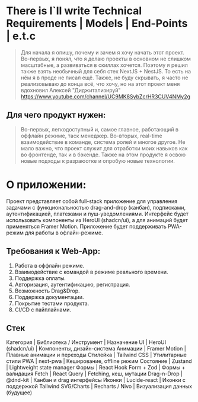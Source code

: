 # There is I`ll write Technical Requirements | Models | End-Points | e.t.c
> Для начала я опишу, почему и зачем я хочу начать этот проект. Во-первых, я понял, что я делаю проекты в основном не слишком масштабные, а развиваться в скиллах хочется. Поэтому я решил также взять необычный для себя стек NextJS + NestJS. То есть на нём я в проде не писал ещё.
> Также, не буду скрывать, я часто не реализовываю до конца всё, что хочу, но на этот проект меня вдохновил Алексей "Диджитализируй" https://www.youtube.com/channel/UC9MK8SybZcrHR3CUV4NMy2g

## Для чего продукт нужен:
> Во-первых, легкодоступный и, самое главное, работающий в оффлайн режиме, таск менеджер. Во-вторых, real-time взаимодействие в команде, система ролей и многое другое.
Не мало важно, что проект служит для отработки моих навыков как во фронтенде, так и в бэкенде. Также на этом продукте я освою новые подходы к разраюотке и опробую новые технологии.

# О приложении:
Проект представляет собой full-stack приложение для управления задачами с функциональностью drag-and-drop (канбан), подписками, аутентификацией, платежами и пуш-уведомлениями. Интерфейс будет использовать компоненты из HeroUI (shadcn/ui), а для анимаций будет применяться Framer Motion. Приложение будет поддерживать PWA-режим для работы в офлайн-режиме.

## Требования к Web-App: 
1. Работа в оффлайн режиме.
2. Взаимодействие с командой в режиме реального времени.
3. Поддержка оплаты.
4. Авторизация, аутентификацию, регистрация.
5. Возможность Drag&Drop.
6. Поддержка документации.
7. Покрытие тестами продукта.
8. CI/CD с пайплайнами.

## Стек
Категория | Библиотека / Инструмент | Назначение
UI | HeroUI (shadcn/ui) | Компоненты, дизайн-система
Анимации | Framer Motion | Плавные анимации и переходы
Стилейка | Tailwind CSS | Утилитарные стили
PWA | next-pwa | Кеширование, offline режим
Состояние | Zustand | Lightweight state manager
Формы | React Hook Form + Zod | Формы + валидация
Fetch | React Query | Fetching, кеш, мутации
Drag-n-Drop | @dnd-kit | Канбан и drag интерфейсы
Иконки | Lucide-react | Иконки с поддержкой Tailwind
SVG/Charts | Recharts / Nivo | Визуализация данных (будущее)
